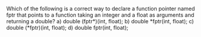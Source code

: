 Which of the following is a correct way to declare a function pointer named fptr that points to a function taking an integer and a float as arguments and returning a double?
a) double (fptr*)(int, float);
b) double *fptr(int, float);
c) double (*fptr)(int, float);
d) double fptr(int, float);
